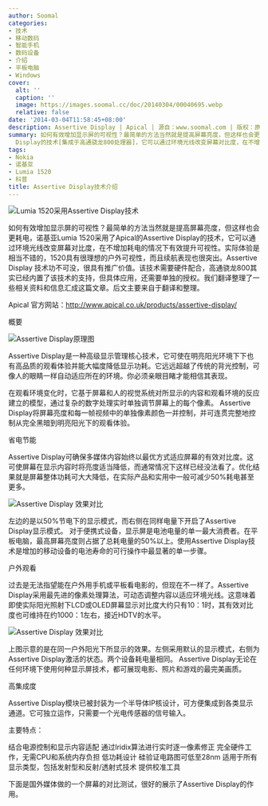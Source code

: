 ```yaml
---
author: Soomal
categories:
- 技术
- 移动数码
- 智能手机
- 数码设备
- 介绍
- 平板电脑
- Windows
cover:
  alt: ''
  caption: ''
  image: https://images.soomal.cc/doc/20140304/00040695.webp
  relative: false
date: '2014-03-04T11:58:45+08:00'
description: Assertive Display | Apical | 源自：www.soomal.com | 版权：原创 |  平均/总评分：08.94/286
summary: 如何有效增加显示屏的可视性？最简单的方法当然就是提高屏幕亮度，但这样也会更耗电，诺基亚Lumia 1520采用了Apical的Assertive
  Display的技术[集成于高通骁龙800处理器]，它可以通过环境光线改变屏幕对比度，在不增加耗电的情况下有效提升可视性。
tags:
- Nokia
- 诺基亚
- Lumia 1520
- 科普
title: Assertive Display技术介绍
---
```


![Lumia 1520采用Assertive Display技术](https://images.soomal.cc/doc/20140304/00040695.webp)



如何有效增加显示屏的可视性？最简单的方法当然就是提高屏幕亮度，但这样也会更耗电，诺基亚Lumia 1520采用了Apical的Assertive Display的技术，它可以通过环境光线改变屏幕对比度，在不增加耗电的情况下有效提升可视性。实际体验是相当不错的，1520具有很理想的户外可视性，而且续航表现也很突出。Assertive Display 技术功不可没，很具有推广价值。该技术需要硬件配合，高通骁龙800其实已经内置了该技术的支持，但具体应用，还需要单独的授权。我们翻译整理了一些相关资料和信息汇成这篇文章。后文主要来自于翻译和整理。



Apical 官方网站：http://www.apical.co.uk/products/assertive-display/



概要



![Assertive Display原理图](https://images.soomal.cc/doc/20140304/00040692_01.webp)



Assertive Display是一种高级显示管理核心技术，它可使在明亮阳光环境下下也有高品质的观看体验并能大幅度降低显示功耗。它远远超越了传统的背光控制，可像人的眼睛一样自动适应所在的环境。你必须亲眼目睹才能相信其表现。



在观看环境变化时，它基于屏幕和人的视觉系统对所显示的内容和观看环境的反应建立的模型，通过复杂的数字处理实时单独调节屏幕上的每个像素。 Assertive Display将屏幕亮度和每一帧视频中的单独像素颜色一并控制，并可连贯完整地控制从完全黑暗到明亮阳光下的观看体验。



省电节能



Assertive Display可确保多媒体内容始终以最优方式适应屏幕的有效对比度。这可使屏幕在显示内容时将亮度适当降低，而通常情况下这样已经没法看了。优化结果就是屏幕整体功耗可大大降低，在实际产品和实用中一般可减少50%耗电甚至更多。



![Assertive Display 效果对比](https://images.soomal.cc/doc/20140304/00040693.webp)



左边的是以50%节电下的显示模式，而右侧在同样电量下开启了Assertive  Display显示模式。 对于便携式设备，显示屏是电池电量的单一最大消费者。在平板电脑，最高屏幕亮度则占据了总耗电量的50%以上。使用Assertive Display技术是增加的移动设备的电池寿命的可行操作中最显著的单一步骤。



户外观看



过去是无法指望能在户外用手机或平板看电影的，但现在不一样了。Assertive Display采用最先进的像素处理算法，可动态调整内容以适应环境光线。这意味着即使实际阳光照射下LCD或OLED屏幕显示对比度大约只有10：1时，其有效对比度也可维持在约1000：1左右，接近HDTV的水平。



![Assertive Display 效果对比](https://images.soomal.cc/doc/20140304/00040694.webp)



上图示意的是在同一户外阳光下所显示的效果。左侧采用默认的显示模式，右侧为Assertive Display激活的状态。两个设备耗电量相同。 Assertive Display无论在任何环境下使用何种显示屏技术，都可展现电影、照片和游戏的最完美画质。



高集成度



Assertive Display模块已被封装为一个半导体IP核设计，可方便集成到各类显示通道。它可独立运作，只需要一个光电传感器的信号输入。



主要特点：



结合电源控制和显示内容适配 
通过Iridix算法进行实时逐一像素修正 
完全硬件工作，无需CPU和系统内存负担 
低功耗设计 
硅验证电路图可低至28nm
适用于所有显示类型，包括发射型和反射/透射式技术 
提供校准工具



下面是国外媒体做的一个屏幕的对比测试，很好的展示了Assertive Display的作用。